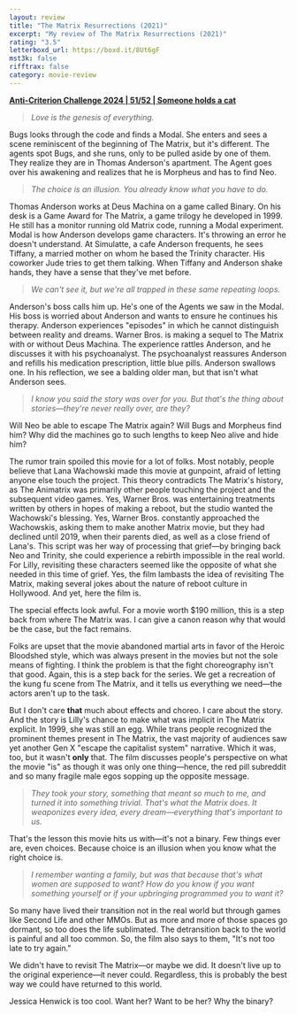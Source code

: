 ```yaml
---
layout: review
title: "The Matrix Resurrections (2021)"
excerpt: "My review of The Matrix Resurrections (2021)"
rating: "3.5"
letterboxd_url: https://boxd.it/8Ut6gF
mst3k: false
rifftrax: false
category: movie-review
---
```


<b><a href="https://boxd.it/qBmUY/detail" target="_blank" rel="noopener">Anti-Criterion Challenge 2024 | 51/52 | Someone holds a cat</a></b>

<blockquote><i>Love is the genesis of everything.</i></blockquote>Bugs looks through the code and finds a Modal. She enters and sees a scene reminiscent of the beginning of The Matrix, but it's different. The agents spot Bugs, and she runs, only to be pulled aside by one of them. They realize they are in Thomas Anderson's apartment. The Agent goes over his awakening and realizes that he is Morpheus and has to find Neo.

<blockquote><i>The choice is an illusion. You already know what you have to do.</i></blockquote>Thomas Anderson works at Deus Machina on a game called Binary. On his desk is a Game Award for The Matrix, a game trilogy he developed in 1999. He still has a monitor running old Matrix code, running a Modal experiment. Modal is how Anderson develops game characters. It's throwing an error he doesn't understand. At Simulatte, a cafe Anderson frequents, he sees Tiffany, a married mother on whom he based the Trinity character. His coworker Jude tries to get them talking. When Tiffany and Anderson shake hands, they have a sense that they've met before.

<blockquote><i>We can't see it, but we're all trapped in these same repeating loops.</i></blockquote>Anderson's boss calls him up. He's one of the Agents we saw in the Modal. His boss is worried about Anderson and wants to ensure he continues his therapy. Anderson experiences "episodes" in which he cannot distinguish between reality and dreams. Warner Bros. is making a sequel to The Matrix with or without Deus Machina. The experience rattles Anderson, and he discusses it with his psychoanalyst. The psychoanalyst reassures Anderson and refills his medication prescription, little blue pills. Anderson swallows one. In his reflection, we see a balding older man, but that isn't what Anderson sees.

<blockquote><i>I know you said the story was over for you. But that's the thing about stories—they're never really over, are they?</i></blockquote>Will Neo be able to escape The Matrix again? Will Bugs and Morpheus find him? Why did the machines go to such lengths to keep Neo alive and hide him?

The rumor train spoiled this movie for a lot of folks. Most notably, people believe that Lana Wachowski made this movie at gunpoint, afraid of letting anyone else touch the project. This theory contradicts The Matrix's history, as The Animatrix was primarily other people touching the project and the subsequent video games. Yes, Warner Bros. was entertaining treatments written by others in hopes of making a reboot, but the studio wanted the Wachowski's blessing. Yes, Warner Bros. constantly approached the Wachowskis, asking them to make another Matrix movie, but they had declined until 2019, when their parents died, as well as a close friend of Lana's. This script was her way of processing that grief—by bringing back Neo and Trinity, she could experience a rebirth impossible in the real world. For Lilly, revisiting these characters seemed like the opposite of what she needed in this time of grief. Yes, the film lambasts the idea of revisiting The Matrix, making several jokes about the nature of reboot culture in Hollywood. And yet, here the film is.

The special effects look awful. For a movie worth $190 million, this is a step back from where The Matrix was. I can give a canon reason why that would be the case, but the fact remains.

Folks are upset that the movie abandoned martial arts in favor of the Heroic Bloodshed style, which was always present in the movies but not the sole means of fighting. I think the problem is that the fight choreography isn't that good. Again, this is a step back for the series. We get a recreation of the kung fu scene from The Matrix, and it tells us everything we need—the actors aren't up to the task.

But I don't care <b>that</b> much about effects and choreo. I care about the story. And the story is Lilly's chance to make what was implicit in The Matrix explicit. In 1999, she was still an egg. While trans people recognized the prominent themes present in The Matrix, the vast majority of audiences saw yet another Gen X "escape the capitalist system" narrative. Which it was, too, but it wasn't <b>only</b> that. The film discusses people's perspective on what the movie "is" as though it was only one thing—hence, the red pill subreddit and so many fragile male egos sopping up the opposite message.

<blockquote><i>They took your story, something that meant so much to me, and turned it into something trivial. That's what the Matrix does. It weaponizes every idea, every dream—everything that's important to us.</i></blockquote>That's the lesson this movie hits us with—it's not a binary. Few things ever are, even choices. Because choice is an illusion when you know what the right choice is.

<blockquote><i>I remember wanting a family, but was that because that's what women are supposed to want? How do you know if you want something yourself or if your upbringing programmed you to want it?</i></blockquote>So many have lived their transition not in the real world but through games like Second Life and other MMOs. But as more and more of those spaces go dormant, so too does the life sublimated. The detransition back to the world is painful and all too common. So, the film also says to them, "It's not too late to try again."

We didn't have to revisit The Matrix—or maybe we did. It doesn't live up to the original experience—it never could. Regardless, this is probably the best way we could have returned to this world.

Jessica Henwick is too cool. Want her? Want to be her? Why the binary?
